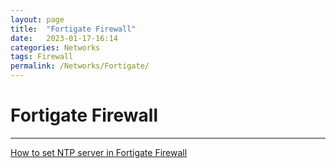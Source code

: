 ```yaml
---
layout: page
title:  "Fortigate Firewall"
date:   2023-01-17-16:14
categories: Networks
tags: Firewall
permalink: /Networks/Fortigate/
---
```


# Fortigate Firewall

---

[How to set NTP server in Fortigate Firewall](/Networks/Fortigate/Fortigate_NTP)
